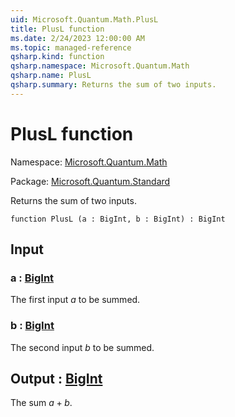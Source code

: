 ```yaml
---
uid: Microsoft.Quantum.Math.PlusL
title: PlusL function
ms.date: 2/24/2023 12:00:00 AM
ms.topic: managed-reference
qsharp.kind: function
qsharp.namespace: Microsoft.Quantum.Math
qsharp.name: PlusL
qsharp.summary: Returns the sum of two inputs.
---
```


# PlusL function

Namespace: [Microsoft.Quantum.Math](xref:Microsoft.Quantum.Math)

Package: [Microsoft.Quantum.Standard](https://nuget.org/packages/Microsoft.Quantum.Standard)


Returns the sum of two inputs.

```qsharp
function PlusL (a : BigInt, b : BigInt) : BigInt
```


## Input

### a : [BigInt](xref:microsoft.quantum.qsharp.valueliterals#bigint-literals)

The first input $a$ to be summed.


### b : [BigInt](xref:microsoft.quantum.qsharp.valueliterals#bigint-literals)

The second input $b$ to be summed.



## Output : [BigInt](xref:microsoft.quantum.qsharp.valueliterals#bigint-literals)

The sum $a + b$.